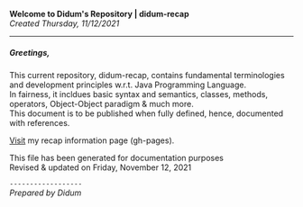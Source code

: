 **Welcome to Didum's Repository | didum-recap**<br/>
*Created Thursday, 11/12/2021*

---

##### Greetings,

This current repository, didum-recap, contains fundamental terminologies and development principles w.r.t. Java Programming Language.<br/>
In fairness, it incldues basic syntax and semantics, classes, methods, operators, Object-Object paradigm & much more.<br/>
This document is to be published when fully defined, hence, documented with references.

[Visit](https://isdidum.github.io/didum-recap/) my recap information page (gh-pages).

This file has been generated for documentation purposes<br/>
Revised & updated on Friday, November 12, 2021

`------------------`<br/>
*Prepared by Didum*
